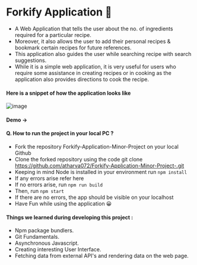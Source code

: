 # Forkify Application 🍜

- A Web Application that tells the user about the no. of ingredients required for a particular recipe.
- Moreover, it also allows the user to add their personal recipes & bookmark certain recipes for future references.
- This application also guides the user while searching recipe with search suggestions.
- While it is a simple web application, it is very useful for users who require some assistance in creating recipes or in cooking as the application also provides directions to cook the recipe.

#### Here is a snippet of how the application looks like 
![image](https://user-images.githubusercontent.com/76684818/139418889-27bae65b-c0eb-4cd9-8df6-9d28ff7b6a53.png)


#### Demo -> 

#### Q. How to run the project in your local PC ?
- Fork the repository Forkify-Application-Minor-Project on your local Github
- Clone the forked repository using the code git clone https://github.com/atharva072/Forkify-Application-Minor-Project-.git
- Keeping in mind Node is installed in your environment run `npm install`
- If any errors arise refer here
- If no errors arise, run `npm run build`
- Then, run `npm start`
- If there are no errors, the app should be visible on your localhost
- Have Fun while using the application 😀

#### Things we learned during developing this project :
- Npm package bundlers.
- Git Fundamentals.
- Asynchronous Javascript.
- Creating interesting User Interface.
- Fetching data from external API's and rendering data on the web page. 
